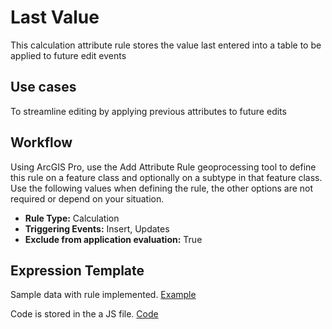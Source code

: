 # Last Value

This calculation attribute rule stores the value last entered into a table to be applied to future edit events

## Use cases

To streamline editing by applying previous attributes to future edits

## Workflow

Using ArcGIS Pro, use the Add Attribute Rule geoprocessing tool to define this rule on a feature class and optionally on a subtype in that feature class.  Use the following values when defining the rule, the other options are not required or depend on your situation.
  
  - **Rule Type:** Calculation
  - **Triggering Events:** Insert, Updates
  - **Exclude from application evaluation:** True


## Expression Template

Sample data with rule implemented.  [Example](./LastValue.gdb.zip)

Code is stored in the a JS file.  [Code](./LastValue.js)
